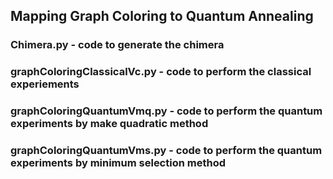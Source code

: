 ## Mapping Graph Coloring to Quantum Annealing

### Chimera.py - code to generate the chimera
### graphColoringClassicalVc.py - code to perform the classical experiements
### graphColoringQuantumVmq.py - code to perform the quantum experiments by make quadratic method
### graphColoringQuantumVms.py - code to perform the quantum experiments by minimum selection method
